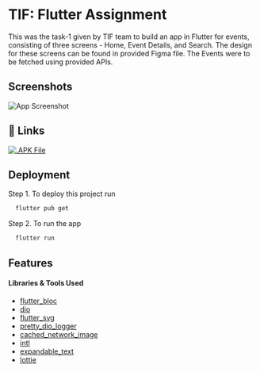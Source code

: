 
# TIF: Flutter Assignment

This was the task-1 given by TIF team to build an app in Flutter for events, consisting of three screens - Home, Event Details, and Search. The design for these screens can be found in provided Figma file. The Events were to be fetched using provided APIs.



## Screenshots

![App Screenshot](https://drive.google.com/file/d/1U6eXERv3zv4IYuzT201Xm6USIixMWXe0/view?usp=drive_link)


## 🔗 Links
[![.APK File](https://drive.google.com/file/d/1djALV3GVs4V2Yt15b1rifttO_Y-5q1gR/view?usp=sharing)](https://drive.google.com/file/d/1GnOCa1EzTBCKXzxycadJvpIWCs1dUpCJ/view?usp=sharing)


## Deployment

Step 1. To deploy this project run

```bash
  flutter pub get
```
Step 2. To run the app

```bash
  flutter run
```


## Features

#### Libraries & Tools Used

- [flutter_bloc](https://pub.dev/packages/flutter_bloc)
- [dio](https://pub.dev/packages/dio)
- [flutter_svg](https://pub.dev/packages/flutter_svg)
- [pretty_dio_logger](https://pub.dev/packages/pretty_dio_logger)
- [cached_network_image](https://pub.dev/packages/cached_network_image)
- [intl](https://pub.dev/packages/intl)
- [expandable_text](https://pub.dev/packages/expandable_text)
- [lottie](https://pub.dev/packages/lottie)

